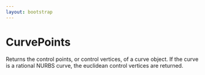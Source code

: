 ```yaml
---
layout: bootstrap
---
```


# CurvePoints

Returns the control points, or control vertices, of a curve object.
        If the curve is a rational NURBS curve, the euclidean control vertices
        are returned.
        


